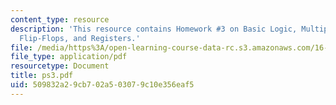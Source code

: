 ```yaml
---
content_type: resource
description: 'This resource contains Homework #3 on Basic Logic, Multiplexers, Latches,
  Flip-Flops, and Registers.'
file: /media/https%3A/open-learning-course-data-rc.s3.amazonaws.com/16-682-prototyping-avionics-spring-2006/509832a29cb702a503079c10e356eaf5_ps3.pdf
file_type: application/pdf
resourcetype: Document
title: ps3.pdf
uid: 509832a2-9cb7-02a5-0307-9c10e356eaf5
---
```

